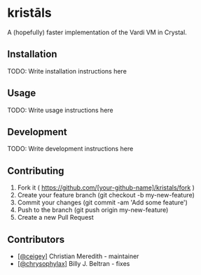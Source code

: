 # kristāls

A (hopefully) faster implementation of the Vardi VM in Crystal.

## Installation

TODO: Write installation instructions here

## Usage

TODO: Write usage instructions here

## Development

TODO: Write development instructions here

## Contributing

1. Fork it ( https://github.com/[your-github-name]/kristals/fork )
2. Create your feature branch (git checkout -b my-new-feature)
3. Commit your changes (git commit -am 'Add some feature')
4. Push to the branch (git push origin my-new-feature)
5. Create a new Pull Request

## Contributors

- [[@ceigey]](https://github.com/[ceigey]) Christian Meredith - maintainer
- [[@chrysophylax]](https://github.com/[chrysophylax]) Billy J. Beltran - fixes
